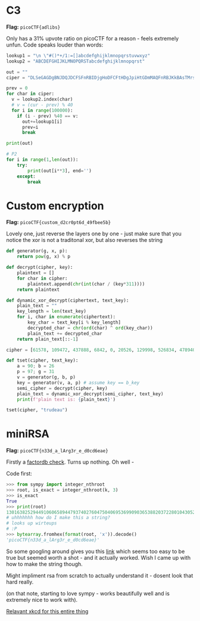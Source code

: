 # C3
**Flag:** `picoCTF{adlibs}`

Only has a 31% upvote ratio on picoCTF for a reason - feels extremely unfun.
Code speaks louder than words:

```py
lookup1 = "\n \"#()*+/1:=[]abcdefghijklmnopqrstuvwxyz"
lookup2 = "ABCDEFGHIJKLMNOPQRSTabcdefghijklmnopqrst"

out = ""
ciper = "DLSeGAGDgBNJDQJDCFSFnRBIDjgHoDFCFtHDgJpiHtGDmMAQFnRBJKkBAsTMrsPSDDnEFCFtIbEDtDCIbFCFtHTJDKerFldbFObFCFtLBFkBAAAPFnRBJGEkerFlcPgKkImHnIlATJDKbTbFOkdNnsgbnJRMFnRBNAFkBAAAbrcbTKAkOgFpOgFpOpkBAAAAAAAiClFGIPFnRBaKliCgClFGtIBAAAAAAAOgGEkImHnIl"

prev = 0
for char in ciper:
  v = lookup2.index(char)
  # v = (cur - prev) % 40
  for i in range(100000):
    if (i - prev) %40 == v:
      out+=lookup1[i]
      prev=i
      break

print(out)

# P2
for i in range(1,len(out)):
	try:
		print(out[i**3], end='')
	except:
		break
```

# Custom encryption
**Flag:** `picoCTF{custom_d2cr0pt6d_49fbee5b}`

Lovely one, just reverse the layers one by one - just make sure that
you notice the xor is not a traditonal xor, but also reverses the string

```py
def generator(g, x, p):
    return pow(g, x) % p

def decrypt(cipher, key):
    plaintext = []
    for char in cipher:
        plaintext.append(chr(int(char / (key*311))))
    return plaintext

def dynamic_xor_decrypt(ciphertext, text_key):
    plain_text = ""
    key_length = len(text_key)
    for i, char in enumerate(ciphertext):
        key_char = text_key[i % key_length]
        decrypted_char = chr(ord(char) ^ ord(key_char))
        plain_text += decrypted_char
    return plain_text[::-1]

cipher = [61578, 109472, 437888, 6842, 0, 20526, 129998, 526834, 478940, 287364, 0, 567886, 143682, 34210, 465256, 0, 150524, 588412, 6842, 424204, 164208, 184734, 41052, 41052, 116314, 41052, 177892, 348942, 218944, 335258, 177892, 47894, 82104, 116314]

def tset(cipher, text_key):
	a = 90; b = 26
	p = 97; g = 31
	v = generator(g, b, p)
	key = generator(v, a, p) # assume key == b_key
	semi_cipher = decrypt(cipher, key)
	plain_text = dynamic_xor_decrypt(semi_cipher, text_key)
	print(f'plain text is: {plain_text}')

tset(cipher, "trudeau")
```

# miniRSA
**Flag:** `picoCTF{n33d_a_lArg3r_e_d0cd6eae}`

Firstly a [factordb check](https://factordb.com/index.php?id=1100000001346282488). Turns up nothing. Oh well -

Code first:
```py
>>> from sympy import integer_nthroot
>>> root, is_exact = integer_nthroot(k, 3)
>>> is_exact
True
>>> print(root)
13016382529449106065894479374027604750406953699090365388203722801043052339225981
# uhhhhhhh how do I make this a string?
# looks up wirteups
# :P
>>> bytearray.fromhex(format(root, 'x')).decode()
'picoCTF{n33d_a_lArg3r_e_d0cd6eae}'
```

So some googling around gives you this [link](https://crypto.stackexchange.com/questions/18301/textbook-rsa-with-exponent-e-3)
which seems too easy to be true but seemed worth a shot - and it actually worked. Wish I came up with how to make the
string though.

Might impliment rsa from scratch to actually understand it - dosent look that hard really.

(on that note, starting to love sympy - works beautifully well and is extremely nice to work with).

[Relavant xkcd for this entire thing](https://xkcd.com/538/)

